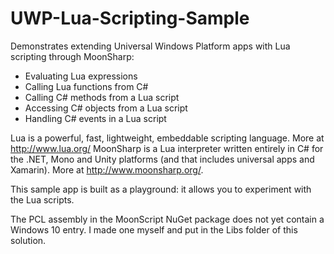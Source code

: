 # UWP-Lua-Scripting-Sample
Demonstrates extending Universal Windows Platform apps with Lua scripting through MoonSharp:
* Evaluating Lua expressions
* Calling Lua functions from C#
* Calling C# methods from a Lua script
* Accessing C# objects from a Lua script
* Handling C# events in a Lua script

Lua is a powerful, fast, lightweight, embeddable scripting language. More at http://www.lua.org/
MoonSharp is a Lua interpreter written entirely in C# for the .NET, Mono and Unity platforms (and that includes universal apps and Xamarin). More at http://www.moonsharp.org/.

This sample app is built as a playground: it allows you to experiment with the Lua scripts.

The PCL assembly in the MoonScript NuGet package does not yet contain a Windows 10 entry. I made one myself and put in the Libs folder of this solution.
